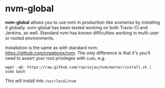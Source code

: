 # nvm-global

**nvm-global** allows you to use nvm in production-like scenarios by
installing it globally. nvm-global has been tested working on both Travis-CI and
Jenkins, as well. Standard nvm has known difficulties working in multi-user or
rooted environments.


Installation is the same as with standard nvm: <https://github.com/creationix/nvm>.
The only difference is that it's you'll need to assert your root privileges with
`sudo`, e.g.

    wget -qO- https://raw.github.com/royriojas/nvm/master/install.sh | sudo bash

This will install into `/usr/local/nvm`
